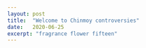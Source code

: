 ```yaml
---
layout: post
title:  "Welcome to Chinmoy controversies"
date:   2020-06-25
excerpt: "fragrance flower fifteen"
---
```

